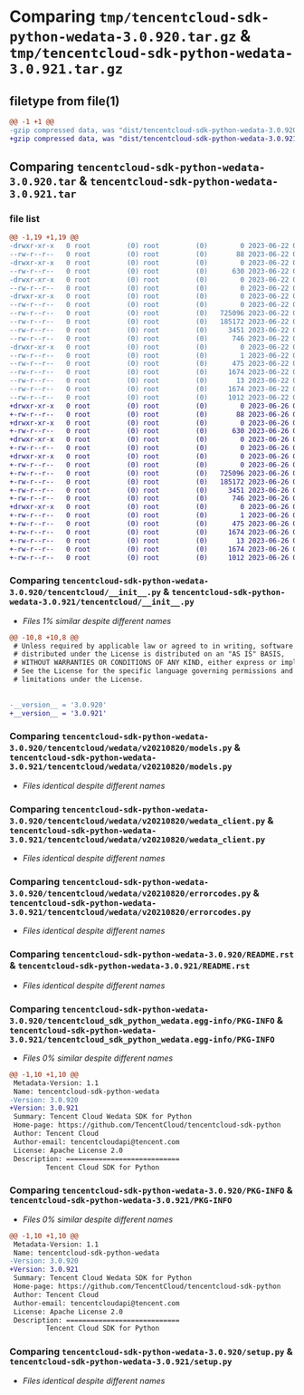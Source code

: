 # Comparing `tmp/tencentcloud-sdk-python-wedata-3.0.920.tar.gz` & `tmp/tencentcloud-sdk-python-wedata-3.0.921.tar.gz`

## filetype from file(1)

```diff
@@ -1 +1 @@
-gzip compressed data, was "dist/tencentcloud-sdk-python-wedata-3.0.920.tar", last modified: Thu Jun 22 00:39:43 2023, max compression
+gzip compressed data, was "dist/tencentcloud-sdk-python-wedata-3.0.921.tar", last modified: Mon Jun 26 00:37:28 2023, max compression
```

## Comparing `tencentcloud-sdk-python-wedata-3.0.920.tar` & `tencentcloud-sdk-python-wedata-3.0.921.tar`

### file list

```diff
@@ -1,19 +1,19 @@
-drwxr-xr-x   0 root         (0) root         (0)        0 2023-06-22 00:39:43.000000 tencentcloud-sdk-python-wedata-3.0.920/
--rw-r--r--   0 root         (0) root         (0)       88 2023-06-22 00:39:43.000000 tencentcloud-sdk-python-wedata-3.0.920/setup.cfg
-drwxr-xr-x   0 root         (0) root         (0)        0 2023-06-22 00:39:43.000000 tencentcloud-sdk-python-wedata-3.0.920/tencentcloud/
--rw-r--r--   0 root         (0) root         (0)      630 2023-06-22 00:39:43.000000 tencentcloud-sdk-python-wedata-3.0.920/tencentcloud/__init__.py
-drwxr-xr-x   0 root         (0) root         (0)        0 2023-06-22 00:39:43.000000 tencentcloud-sdk-python-wedata-3.0.920/tencentcloud/wedata/
--rw-r--r--   0 root         (0) root         (0)        0 2023-06-22 00:39:43.000000 tencentcloud-sdk-python-wedata-3.0.920/tencentcloud/wedata/__init__.py
-drwxr-xr-x   0 root         (0) root         (0)        0 2023-06-22 00:39:43.000000 tencentcloud-sdk-python-wedata-3.0.920/tencentcloud/wedata/v20210820/
--rw-r--r--   0 root         (0) root         (0)        0 2023-06-22 00:39:43.000000 tencentcloud-sdk-python-wedata-3.0.920/tencentcloud/wedata/v20210820/__init__.py
--rw-r--r--   0 root         (0) root         (0)   725096 2023-06-22 00:39:43.000000 tencentcloud-sdk-python-wedata-3.0.920/tencentcloud/wedata/v20210820/models.py
--rw-r--r--   0 root         (0) root         (0)   185172 2023-06-22 00:39:43.000000 tencentcloud-sdk-python-wedata-3.0.920/tencentcloud/wedata/v20210820/wedata_client.py
--rw-r--r--   0 root         (0) root         (0)     3451 2023-06-22 00:39:43.000000 tencentcloud-sdk-python-wedata-3.0.920/tencentcloud/wedata/v20210820/errorcodes.py
--rw-r--r--   0 root         (0) root         (0)      746 2023-06-22 00:39:43.000000 tencentcloud-sdk-python-wedata-3.0.920/README.rst
-drwxr-xr-x   0 root         (0) root         (0)        0 2023-06-22 00:39:43.000000 tencentcloud-sdk-python-wedata-3.0.920/tencentcloud_sdk_python_wedata.egg-info/
--rw-r--r--   0 root         (0) root         (0)        1 2023-06-22 00:39:43.000000 tencentcloud-sdk-python-wedata-3.0.920/tencentcloud_sdk_python_wedata.egg-info/dependency_links.txt
--rw-r--r--   0 root         (0) root         (0)      475 2023-06-22 00:39:43.000000 tencentcloud-sdk-python-wedata-3.0.920/tencentcloud_sdk_python_wedata.egg-info/SOURCES.txt
--rw-r--r--   0 root         (0) root         (0)     1674 2023-06-22 00:39:43.000000 tencentcloud-sdk-python-wedata-3.0.920/tencentcloud_sdk_python_wedata.egg-info/PKG-INFO
--rw-r--r--   0 root         (0) root         (0)       13 2023-06-22 00:39:43.000000 tencentcloud-sdk-python-wedata-3.0.920/tencentcloud_sdk_python_wedata.egg-info/top_level.txt
--rw-r--r--   0 root         (0) root         (0)     1674 2023-06-22 00:39:43.000000 tencentcloud-sdk-python-wedata-3.0.920/PKG-INFO
--rw-r--r--   0 root         (0) root         (0)     1012 2023-06-22 00:39:43.000000 tencentcloud-sdk-python-wedata-3.0.920/setup.py
+drwxr-xr-x   0 root         (0) root         (0)        0 2023-06-26 00:37:28.000000 tencentcloud-sdk-python-wedata-3.0.921/
+-rw-r--r--   0 root         (0) root         (0)       88 2023-06-26 00:37:28.000000 tencentcloud-sdk-python-wedata-3.0.921/setup.cfg
+drwxr-xr-x   0 root         (0) root         (0)        0 2023-06-26 00:37:28.000000 tencentcloud-sdk-python-wedata-3.0.921/tencentcloud/
+-rw-r--r--   0 root         (0) root         (0)      630 2023-06-26 00:37:28.000000 tencentcloud-sdk-python-wedata-3.0.921/tencentcloud/__init__.py
+drwxr-xr-x   0 root         (0) root         (0)        0 2023-06-26 00:37:28.000000 tencentcloud-sdk-python-wedata-3.0.921/tencentcloud/wedata/
+-rw-r--r--   0 root         (0) root         (0)        0 2023-06-26 00:37:28.000000 tencentcloud-sdk-python-wedata-3.0.921/tencentcloud/wedata/__init__.py
+drwxr-xr-x   0 root         (0) root         (0)        0 2023-06-26 00:37:28.000000 tencentcloud-sdk-python-wedata-3.0.921/tencentcloud/wedata/v20210820/
+-rw-r--r--   0 root         (0) root         (0)        0 2023-06-26 00:37:28.000000 tencentcloud-sdk-python-wedata-3.0.921/tencentcloud/wedata/v20210820/__init__.py
+-rw-r--r--   0 root         (0) root         (0)   725096 2023-06-26 00:37:28.000000 tencentcloud-sdk-python-wedata-3.0.921/tencentcloud/wedata/v20210820/models.py
+-rw-r--r--   0 root         (0) root         (0)   185172 2023-06-26 00:37:28.000000 tencentcloud-sdk-python-wedata-3.0.921/tencentcloud/wedata/v20210820/wedata_client.py
+-rw-r--r--   0 root         (0) root         (0)     3451 2023-06-26 00:37:28.000000 tencentcloud-sdk-python-wedata-3.0.921/tencentcloud/wedata/v20210820/errorcodes.py
+-rw-r--r--   0 root         (0) root         (0)      746 2023-06-26 00:37:28.000000 tencentcloud-sdk-python-wedata-3.0.921/README.rst
+drwxr-xr-x   0 root         (0) root         (0)        0 2023-06-26 00:37:28.000000 tencentcloud-sdk-python-wedata-3.0.921/tencentcloud_sdk_python_wedata.egg-info/
+-rw-r--r--   0 root         (0) root         (0)        1 2023-06-26 00:37:28.000000 tencentcloud-sdk-python-wedata-3.0.921/tencentcloud_sdk_python_wedata.egg-info/dependency_links.txt
+-rw-r--r--   0 root         (0) root         (0)      475 2023-06-26 00:37:28.000000 tencentcloud-sdk-python-wedata-3.0.921/tencentcloud_sdk_python_wedata.egg-info/SOURCES.txt
+-rw-r--r--   0 root         (0) root         (0)     1674 2023-06-26 00:37:28.000000 tencentcloud-sdk-python-wedata-3.0.921/tencentcloud_sdk_python_wedata.egg-info/PKG-INFO
+-rw-r--r--   0 root         (0) root         (0)       13 2023-06-26 00:37:28.000000 tencentcloud-sdk-python-wedata-3.0.921/tencentcloud_sdk_python_wedata.egg-info/top_level.txt
+-rw-r--r--   0 root         (0) root         (0)     1674 2023-06-26 00:37:28.000000 tencentcloud-sdk-python-wedata-3.0.921/PKG-INFO
+-rw-r--r--   0 root         (0) root         (0)     1012 2023-06-26 00:37:28.000000 tencentcloud-sdk-python-wedata-3.0.921/setup.py
```

### Comparing `tencentcloud-sdk-python-wedata-3.0.920/tencentcloud/__init__.py` & `tencentcloud-sdk-python-wedata-3.0.921/tencentcloud/__init__.py`

 * *Files 1% similar despite different names*

```diff
@@ -10,8 +10,8 @@
 # Unless required by applicable law or agreed to in writing, software
 # distributed under the License is distributed on an "AS IS" BASIS,
 # WITHOUT WARRANTIES OR CONDITIONS OF ANY KIND, either express or implied.
 # See the License for the specific language governing permissions and
 # limitations under the License.
 
 
-__version__ = '3.0.920'
+__version__ = '3.0.921'
```

### Comparing `tencentcloud-sdk-python-wedata-3.0.920/tencentcloud/wedata/v20210820/models.py` & `tencentcloud-sdk-python-wedata-3.0.921/tencentcloud/wedata/v20210820/models.py`

 * *Files identical despite different names*

### Comparing `tencentcloud-sdk-python-wedata-3.0.920/tencentcloud/wedata/v20210820/wedata_client.py` & `tencentcloud-sdk-python-wedata-3.0.921/tencentcloud/wedata/v20210820/wedata_client.py`

 * *Files identical despite different names*

### Comparing `tencentcloud-sdk-python-wedata-3.0.920/tencentcloud/wedata/v20210820/errorcodes.py` & `tencentcloud-sdk-python-wedata-3.0.921/tencentcloud/wedata/v20210820/errorcodes.py`

 * *Files identical despite different names*

### Comparing `tencentcloud-sdk-python-wedata-3.0.920/README.rst` & `tencentcloud-sdk-python-wedata-3.0.921/README.rst`

 * *Files identical despite different names*

### Comparing `tencentcloud-sdk-python-wedata-3.0.920/tencentcloud_sdk_python_wedata.egg-info/PKG-INFO` & `tencentcloud-sdk-python-wedata-3.0.921/tencentcloud_sdk_python_wedata.egg-info/PKG-INFO`

 * *Files 0% similar despite different names*

```diff
@@ -1,10 +1,10 @@
 Metadata-Version: 1.1
 Name: tencentcloud-sdk-python-wedata
-Version: 3.0.920
+Version: 3.0.921
 Summary: Tencent Cloud Wedata SDK for Python
 Home-page: https://github.com/TencentCloud/tencentcloud-sdk-python
 Author: Tencent Cloud
 Author-email: tencentcloudapi@tencent.com
 License: Apache License 2.0
 Description: ============================
         Tencent Cloud SDK for Python
```

### Comparing `tencentcloud-sdk-python-wedata-3.0.920/PKG-INFO` & `tencentcloud-sdk-python-wedata-3.0.921/PKG-INFO`

 * *Files 0% similar despite different names*

```diff
@@ -1,10 +1,10 @@
 Metadata-Version: 1.1
 Name: tencentcloud-sdk-python-wedata
-Version: 3.0.920
+Version: 3.0.921
 Summary: Tencent Cloud Wedata SDK for Python
 Home-page: https://github.com/TencentCloud/tencentcloud-sdk-python
 Author: Tencent Cloud
 Author-email: tencentcloudapi@tencent.com
 License: Apache License 2.0
 Description: ============================
         Tencent Cloud SDK for Python
```

### Comparing `tencentcloud-sdk-python-wedata-3.0.920/setup.py` & `tencentcloud-sdk-python-wedata-3.0.921/setup.py`

 * *Files identical despite different names*

